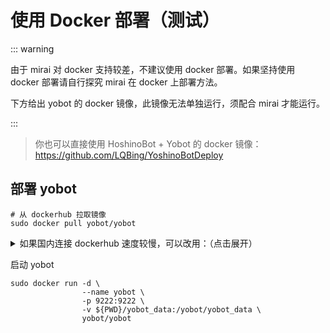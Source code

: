# 使用 Docker 部署（测试）

::: warning

由于 mirai 对 docker 支持较差，不建议使用 docker 部署。如果坚持使用 docker 部署请自行探究 mirai 在 docker 上部署方法。

下方给出 yobot 的 docker 镜像，此镜像无法单独运行，须配合 mirai 才能运行。

:::

> 你也可以直接使用 HoshinoBot + Yobot 的 docker 镜像：<https://github.com/LQBing/YoshinoBotDeploy>

## 部署 yobot

```shell
# 从 dockerhub 拉取镜像
sudo docker pull yobot/yobot
```

<details>
  <summary>如果国内连接 dockerhub 速度较慢，可以改用：（点击展开）</summary>

```shell
# 下载镜像包
wget http://x-download.yobot.win/yobot-3.6.4-dockersave.tar.gz

# 校验文件
md5sum yobot-3.6.4-dockersave.tar.gz  # 应该输出 47b9ae0e7068230c54e8d43c1c7d0e6f，否则请勿继续

# 解压
gzip -d yobot-3.6.4-dockersave.tar.gz

# 载入镜像包
sudo docker load -i yobot-3.6.4-dockersave.tar
```

</details>

启动 yobot

```shell
sudo docker run -d \
                --name yobot \
                -p 9222:9222 \
                -v ${PWD}/yobot_data:/yobot/yobot_data \
                yobot/yobot
```

